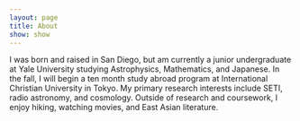 ```yaml
---
layout: page
title: About
show: show
---
```


I was born and raised in San Diego, but am currently a junior undergraduate at Yale University studying Astrophysics, Mathematics, and Japanese. In the fall, I will begin a ten month study abroad program at International Christian University in Tokyo. My primary research interests include SETI, radio astronomy, and cosmology. Outside of research and coursework, I enjoy hiking, watching movies, and East Asian literature.